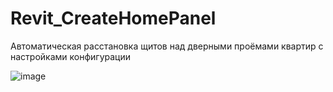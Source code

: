 # Revit_CreateHomePanel

Автоматическая расстановка щитов над дверными проёмами квартир с настройками конфигурации

![image](https://github.com/dparam/Revit_CreateHomePanel/assets/87844833/0145d7ab-fd36-49e9-ab27-1bc8199822cf)
